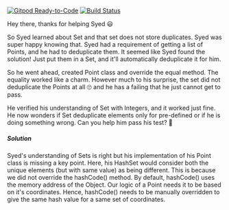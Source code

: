 [![Gitpod Ready-to-Code](https://img.shields.io/badge/Gitpod-Ready--to--Code-blue?logo=gitpod)](https://gitpod.io/#https://github.com/dhruvkapur91/help-deduplication)  [![Build Status](https://travis-ci.org/dhruvkapur91/help-deduplication.svg?branch=master)](https://travis-ci.org/dhruvkapur91/help-deduplication) 

Hey there, thanks for helping Syed :smiley:

So Syed learned about Set and that set does not store duplicates. Syed was super happy knowing that. Syed had a requirement of getting a list of Points, and he had to deduplicate them. It seemed like Syed found the solution! Just put them in a Set, and it'll automatically deduplicate it for him.

So he went ahead, created Point class and override the equal method. The equality worked like a charm. However much to his surprise, the set did not deduplicate the Points at all :roll_eyes: and he has a failing that he just cannot get to pass.

He verified his understanding of Set with Integers, and it worked just fine. He now wonders if Set deduplicate elements only for pre-defined or if he is doing something wrong. Can you help him pass his test? :handshake:

##### Solution

Syed's understanding of Sets is right but his implementation of his Point class is missing a key point.
Here, his HashSet would consider both the unique elements (but with same value) as being different. This is because we did not override the hashCode() method.
By default, hashCode() uses the memory address of the Object. Our logic of a Point needs it to be based on it's coordinates.
Hence, hashCode() needs to be manually overridden to give the same hash value for a same set of coordinates.
